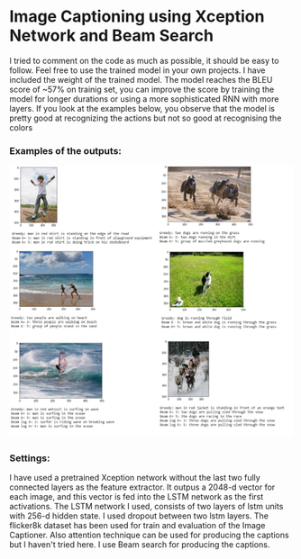 # Image Captioning using Xception Network and Beam Search

I tried to comment on the code as much as possible, it should be easy to follow. Feel free to use the trained model in your own projects. I have included the weight of the trained model. The model reaches the BLEU score of ~57% on trainig set, you can improve the score by training the model for longer durations or using a more sophisticated RNN with more layers. If you look at the examples below, you observe that the model is pretty good at recognizing the actions but not so good at recognising the colors

### Examples of the outputs:

![](results.jpg)

### Settings:

I have used a pretrained Xception network without the last two fully connected layers as the feature extractor. It outpus a 2048-d vector for each image, and this vector is fed into the LSTM network as the first activations. The LSTM network I used, consists of two layers of lstm units with 256-d hidden state. I used dropout between two lstm layers. The flicker8k dataset has been used for train and evaluation of the Image Captioner.  Also attention technique can be used for producing the captions but I haven't tried here. I use Beam search for producing the captions.


